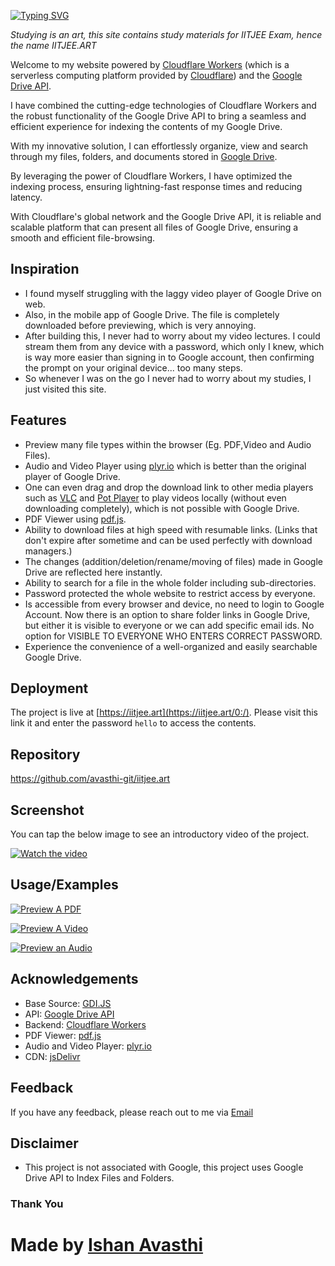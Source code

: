 
[![Typing SVG](https://readme-typing-svg.herokuapp.com?font=Arima&weight=700&size=25&pause=3000&color=66C8FF&background=2C83FF00&width=435&lines=%F0%9F%91%8B%F0%9F%8F%BD+Hello+and+welcome+to+IITJEE.ART+%F0%9F%91%A8%E2%80%8D%F0%9F%8F%AB)](https://iitjee.art/0:/)

*Studying is an art, this site contains study materials for IITJEE Exam, hence the name IITJEE.ART*

Welcome to my website powered by [Cloudflare Workers](https://workers.cloudflare.com/) (which is a serverless computing platform provided by [Cloudflare](https://cloudflare.com/)) and the [Google Drive API](https://developers.google.com/drive/api).         

I have combined the cutting-edge technologies of Cloudflare Workers and the robust functionality of the Google Drive API to bring a seamless and efficient experience for indexing the contents of my Google Drive.

With my innovative solution, I can effortlessly organize, view and search through my files, folders, and documents stored in [Google Drive](https://www.google.com/intl/en_in/drive/).

By leveraging the power of Cloudflare Workers, I have optimized the indexing process, ensuring lightning-fast response times and reducing latency. 

With Cloudflare's global network and the Google Drive API, it is reliable and scalable platform that can present all files of Google Drive, ensuring a smooth and efficient file-browsing.

## Inspiration

* I found myself struggling with the laggy video player of Google Drive on web.
* Also, in the mobile app of Google Drive. The file is completely downloaded before previewing, which is very annoying.
* After building this, I never had to worry about my video lectures. I could stream them from any device with a password, which only I knew, which is way more easier than signing in to Google account, then confirming the prompt on your original device... too many steps.
* So whenever I was on the go I never had to worry about my studies, I just visited this site.


## Features
* Preview many file types within the browser (Eg. PDF,Video and Audio Files).
* Audio and Video Player using [plyr.io](https://plyr.io/) which is better than the original player of Google Drive.
* One can even drag and drop the download link to other media players such as [VLC](https://www.videolan.org/vlc/) and [Pot Player](https://potplayer.tv/) to play videos locally (without even downloading completely), which is not possible with Google Drive.
* PDF Viewer using [pdf.js](https://github.com/mozilla/pdf.js).
* Ability to download files at high speed with resumable links. (Links that don't expire after sometime and can be used perfectly with download managers.)
* The changes (addition/deletion/rename/moving of files) made in Google Drive are reflected here instantly.
* Ability to search for a file in the whole folder including sub-directories.
* Password protected the whole website to restrict access by everyone.
* Is accessible from every browser and device, no need to login to Google Account. Now there is an option to share folder links in Google Drive, but either it is visible to everyone or we can add specific email ids. No option for VISIBLE TO EVERYONE WHO ENTERS CORRECT PASSWORD.
* Experience the convenience of a well-organized and easily searchable Google Drive.

## Deployment
The project is live at [https://iitjee.art](https://iitjee.art/0:/). Please visit this link it and enter the password ```hello``` to access the contents.

## Repository
https://github.com/avasthi-git/iitjee.art

## Screenshot
You can tap the below image to see an introductory video of the project.

[![Watch the video](https://i.imgur.com/VEbtjPr.png)](https://go.ishanavasthi.in/iitjee-art-intro)

## Usage/Examples

[![Preview A PDF](https://img.shields.io/badge/Preview_a_PDF-100000?style=for-the-badge&logo=Preview%20a%20PDF&logoColor=DD3939&labelColor=C71010&color=2C1389)](https://www.iitjee.art/0:/Sample%20PDF.pdf?a=view)


[![Preview A Video](https://img.shields.io/badge/Preview_a%20Video-100000?style=for-the-badge&logo=Preview%20a%20Audio&logoColor=DD3939&labelColor=E7B3B3&color=0B95AD)](https://www.iitjee.art/0:/Sample%20Video.mp4?a=view)

[![Preview an Audio](https://img.shields.io/badge/Preview_an%20Audio-100000?style=for-the-badge&logo=Preview%20a%20Audio&logoColor=DD3939&labelColor=E7B3B3&color=BD0101)](https://www.iitjee.art/0:/Sample%20Audio.mp3?a=view)

## Acknowledgements

* Base Source: [GDI.JS](https://gdi.js.org/)
* API: [Google Drive API](https://developers.google.com/drive/api)
* Backend: [Cloudflare Workers](https://workers.cloudflare.com/)
* PDF Viewer: [pdf.js](https://github.com/mozilla/pdf.js)
* Audio and Video Player: [plyr.io](https://github.com/sampotts/plyr)
* CDN: [jsDelivr](https://www.jsdelivr.com)

## Feedback

If you have any feedback, please reach out to me via [Email](mailto:hello@ishanavasthi.in?cc=heyavasthi@gmail.com&subject=From%20iitjee.art%3A)


## Disclaimer

* This project is not associated with Google, this project uses Google Drive API to Index Files and Folders.

### Thank You
# Made by [Ishan Avasthi](https://ishanavasthi.in?utm_source=iitjee.art)
